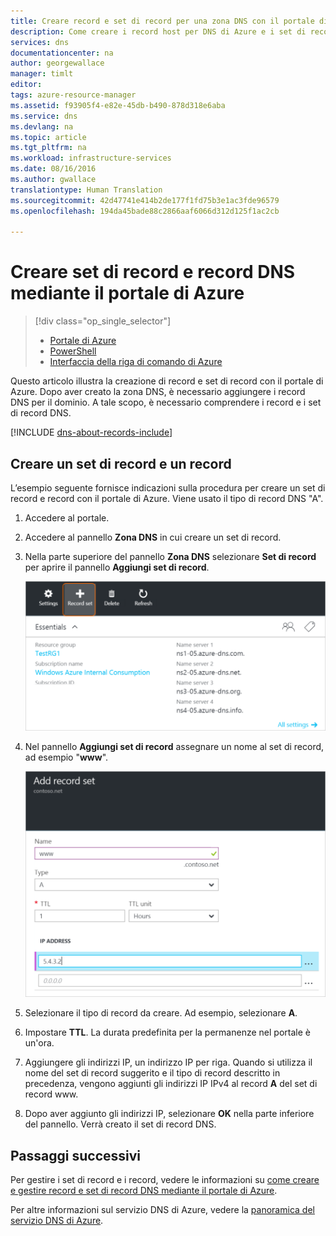 ```yaml
---
title: Creare record e set di record per una zona DNS con il portale di Azure | Documentazione Microsoft
description: Come creare i record host per DNS di Azure e i set di record e i record usando il portale di Azure
services: dns
documentationcenter: na
author: georgewallace
manager: timlt
editor: 
tags: azure-resource-manager
ms.assetid: f93905f4-e82e-45db-b490-878d318e6aba
ms.service: dns
ms.devlang: na
ms.topic: article
ms.tgt_pltfrm: na
ms.workload: infrastructure-services
ms.date: 08/16/2016
ms.author: gwallace
translationtype: Human Translation
ms.sourcegitcommit: 42d47741e414b2de177f1fd75b3e1ac3fde96579
ms.openlocfilehash: 194da45bade88c2866aaf6066d312d125f1ac2cb

---
```


# <a name="create-dns-record-sets-and-records-by-using-the-azure-portal"></a>Creare set di record e record DNS mediante il portale di Azure

> [!div class="op_single_selector"]
> * [Portale di Azure](dns-getstarted-create-recordset-portal.md)
> * [PowerShell](dns-getstarted-create-recordset.md)
> * [Interfaccia della riga di comando di Azure](dns-getstarted-create-recordset-cli.md)

Questo articolo illustra la creazione di record e set di record con il portale di Azure. Dopo aver creato la zona DNS, è necessario aggiungere i record DNS per il dominio. A tale scopo, è necessario comprendere i record e i set di record DNS.

[!INCLUDE [dns-about-records-include](../../includes/dns-about-records-include.md)]

## <a name="create-a-record-set-and-record"></a>Creare un set di record e un record

L’esempio seguente fornisce indicazioni sulla procedura per creare un set di record e record con il portale di Azure. Viene usato il tipo di record DNS "A".

1. Accedere al portale.
2. Accedere al pannello **Zona DNS** in cui creare un set di record.
3. Nella parte superiore del pannello **Zona DNS** selezionare **Set di record** per aprire il pannello **Aggiungi set di record**.

    ![Nuovo set di record](./media/dns-getstarted-create-recordset-portal/newrecordset500.png)

4. Nel pannello **Aggiungi set di record** assegnare un nome al set di record, ad esempio "**www**".

    ![Aggiungi set di record](./media/dns-getstarted-create-recordset-portal/addrecordset500.png)

5. Selezionare il tipo di record da creare. Ad esempio, selezionare **A**.
6. Impostare **TTL**. La durata predefinita per la permanenze nel portale è un'ora.
7. Aggiungere gli indirizzi IP, un indirizzo IP per riga. Quando si utilizza il nome del set di record suggerito e il tipo di record descritto in precedenza, vengono aggiunti gli indirizzi IP IPv4 al record **A** del set di record www.
8. Dopo aver aggiunto gli indirizzi IP, selezionare **OK** nella parte inferiore del pannello. Verrà creato il set di record DNS.

## <a name="next-steps"></a>Passaggi successivi

Per gestire i set di record e i record, vedere le informazioni su [come creare e gestire record e set di record DNS mediante il portale di Azure](dns-operations-recordsets-portal.md).

Per altre informazioni sul servizio DNS di Azure, vedere la [panoramica del servizio DNS di Azure](dns-overview.md).



<!--HONumber=Nov16_HO3-->


